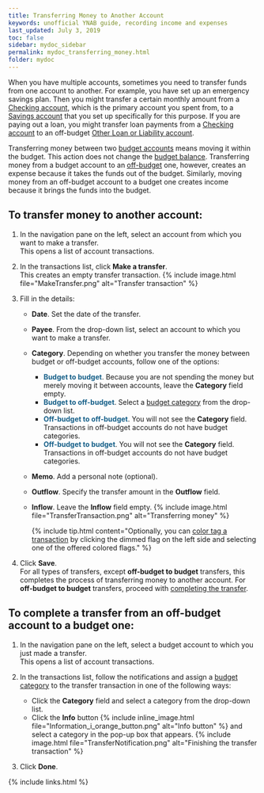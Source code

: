 ```yaml
---
title: Transferring Money to Another Account
keywords: unofficial YNAB guide, recording income and expenses
last_updated: July 3, 2019
toc: false
sidebar: mydoc_sidebar
permalink: mydoc_transferring_money.html
folder: mydoc
---
```


When you have multiple accounts, sometimes you need to transfer funds from one account to another. For example, you have set up an emergency savings plan. Then you might transfer a certain monthly amount from a [Checking account](mydoc_account_types), which is the primary account you spent from, to a [Savings account](mydoc_account_types) that you set up specifically for this purpose. If you are paying out a loan, you might transfer loan payments from a [Checking account](mydoc_account_types) to an off-budget [Other Loan or Liability account](mydoc_account_types).

Transferring money between two [budget accounts](mydoc_account_types.html#account-categories) means moving it within the budget. This action does not change the [budget balance](mydoc_budget_balance). Transferring money from a budget account to an [off-budget](mydoc_account_types.html#account-categories) one, however, creates an expense because it takes the funds out of the budget. Similarly, moving money from an off-budget account to a budget one creates income because it brings the funds into the budget.


## To transfer money to another account:

1.  In the navigation pane on the left, select an account from which you want to make a transfer. <br/>This opens a list of account transactions.

2.  In the transactions list, click **Make a transfer**. <br/>This creates an empty transfer transaction.
    {% include image.html file="MakeTransfer.png" alt="Transfer transaction" %}

3.  Fill in the details:
    *  **Date**. Set the date of the transfer.
    *  **Payee**. From the drop-down list, select an account to which you want to make a transfer.
    *  **Category**. Depending on whether you transfer the money between budget or off-budget accounts, follow one of the options:
        *  <span style="color: #155f88"><b>Budget to budget</b></span>. Because you are not spending the money but merely moving it between accounts, leave the **Category** field empty.
        *  <span style="color: #155f88"><b>Budget to off-budget</b></span>. Select a [budget category](mydoc_about_categories) from the drop-down list.
        *  <span style="color: #155f88"><b>Off-budget to off-budget</b></span>. You will not see the **Category** field. Transactions in off-budget accounts do not have budget categories.
        *  <span style="color: #155f88"><b>Off-budget to budget</b></span>. You will not see the **Category** field. Transactions in off-budget accounts do not have budget categories.
    *  **Memo**. Add a personal note (optional).
    *  **Outflow**. Specify the transfer amount in the **Outflow** field.
    *  **Inflow**. Leave the **Inflow** field empty.
        {% include image.html file="TransferTransaction.png" alt="Transferring money" %}

        {% include tip.html content="Optionally, you can [color tag a transaction](mydoc_tagging_transactions) by clicking the dimmed flag on the left side and selecting one of the offered colored flags." %}

4. Click **Save**. <br/>For all types of transfers, except **off-budget to budget** transfers, this completes the process of transferring money to another account. For **off-budget to budget** transfers, proceed with [completing the transfer](#to-complete-a-transfer-from-an-off-budget-account-to-a-budget-one).

## To complete a transfer from an off-budget account to a budget one:

1.  In the navigation pane on the left, select a budget account to which you just made a transfer. <br/>This opens a list of account transactions.

2.  In the transactions list, follow the notifications and assign a [budget category](mydoc_about_categories) to the transfer transaction in one of the following ways:
    *  Click the **Category** field and select a category from the drop-down list.
    *  Click the **Info** button {% include inline_image.html file="Information_i_orange_button.png" alt="Info button" %} and select a category in the pop-up box that appears.
        {% include image.html file="TransferNotification.png" alt="Finishing the transfer transaction" %}

3.  Click **Done**.

{% include links.html %}
